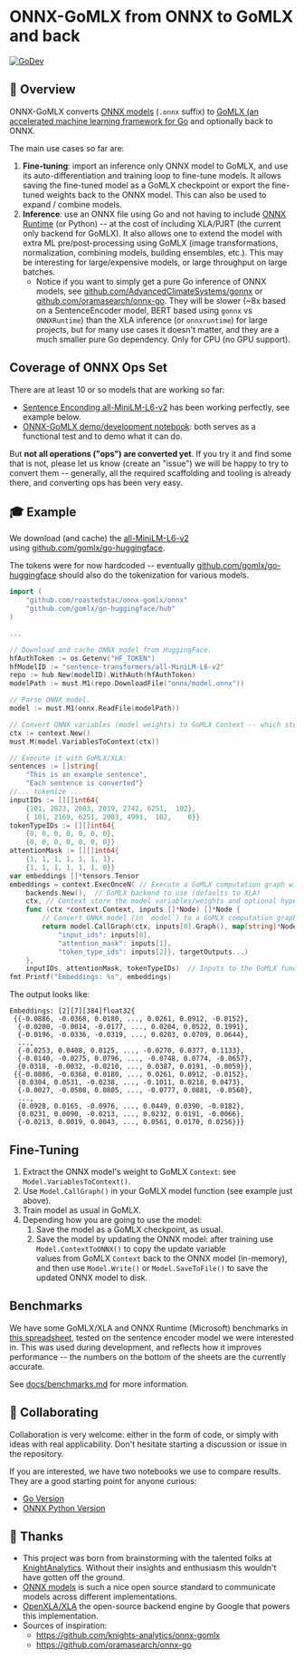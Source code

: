 # ONNX-GoMLX from ONNX to GoMLX and back

[![GoDev](https://img.shields.io/badge/go.dev-reference-007d9c?logo=go&logoColor=white)](https://pkg.go.dev/github.com/roastedstac/onnx-gomlx?tab=doc)

## 📖 Overview
ONNX-GoMLX converts [ONNX models](https://onnx.ai/) (`.onnx` suffix) to 
[GoMLX (an accelerated machine learning framework for Go](https://github.com/gomlx/gomlx) and optionally back to ONNX.

The main use cases so far are:

1. **Fine-tuning**: import an inference only ONNX model to GoMLX, and use its auto-differentiation and training loop to
   fine-tune models. It allows saving the fine-tuned model as a GoMLX checkpoint or export the fine-tuned weights
   back to the ONNX model. This can also be used to expand / combine models.
2. **Inference**: use an ONNX file using Go and not having to include [ONNX Runtime](https://onnxruntime.ai/) (or Python)
   -- at the cost of including XLA/PJRT (the current only backend for GoMLX). It also allows one to extend the
   model with extra ML pre/post-processing using GoMLX (image transformations, normalization, combining models,
   building ensembles, etc.). This may be interesting for large/expensive models, or large throughput on large
   batches.
    * Notice if you want to simply get a pure Go inference of ONNX models, see 
      [github.com/AdvancedClimateSystems/gonnx](https://github.com/AdvancedClimateSystems/gonnx) or
      [github.com/oramasearch/onnx-go](https://github.com/oramasearch/onnx-go). They will be slower (~8x based on a SentenceEncoder model, BERT based using `gonnx` vs `ONNXRuntime`) than 
      the XLA inference (or `onnxruntime`) for large projects, but for many use cases it doesn't matter, and they
      are a much smaller pure Go dependency. Only for CPU (no GPU support).

## Coverage of ONNX Ops Set

There are at least 10 or so models that are working so far:

* [Sentence Enconding all-MiniLM-L6-v2](https://huggingface.co/sentence-transformers/all-MiniLM-L6-v2)
has been working perfectly, see example below.
* [ONNX-GoMLX demo/development notebook](https://github.com/roastedstac/onnx-gomlx/blob/main/onnx-go.ipynb): both serves as a functional test and to demo what it can do.

But **not all operations ("ops") are converted yet**. If you try it and find some that is not,
please let us know (create an "issue") we will be happy to try to convert them -- generally, 
all the required scaffolding and tooling is already there, and
converting ops has been very easy.

## 🎓 Example

We download (and cache) the [all-MiniLM-L6-v2](https://huggingface.co/sentence-transformers/all-MiniLM-L6-v2)  
using [github.com/gomlx/go-huggingface](https://github.com/gomlx/go-huggingface).

The tokens were for now hardcoded -- eventually [github.com/gomlx/go-huggingface](https://github.com/gomlx/go-huggingface) should also
do the tokenization for various models.

```go
import (
	"github.com/roastedstac/onnx-gomlx/onnx"
    "github.com/gomlx/go-huggingface/hub"
)

...

// Download and cache ONNX model from HuggingFace.
hfAuthToken := os.Getenv("HF_TOKEN")
hfModelID := "sentence-transformers/all-MiniLM-L6-v2"
repo := hub.New(modelID).WithAuth(hfAuthToken)
modelPath := must.M1(repo.DownloadFile("onnx/model.onnx"))

// Parse ONNX model.
model := must.M1(onnx.ReadFile(modelPath))

// Convert ONNX variables (model weights) to GoMLX Context -- which stores variables and can be checkpointed (saved):
ctx := context.New()
must.M(model.VariablesToContext(ctx))

// Execute it with GoMLX/XLA:
sentences := []string{
    "This is an example sentence",
    "Each sentence is converted"}
//... tokenize ...
inputIDs := [][]int64{
    {101, 2023, 2003, 2019, 2742, 6251,  102},
    { 101, 2169, 6251, 2003, 4991,  102,    0}}
tokenTypeIDs := [][]int64{
    {0, 0, 0, 0, 0, 0, 0},
    {0, 0, 0, 0, 0, 0, 0}}
attentionMask := [][]int64{
    {1, 1, 1, 1, 1, 1, 1},
    {1, 1, 1, 1, 1, 1, 0}}
var embeddings []*tensors.Tensor
embeddings = context.ExecOnceN( // Execute a GoMLX computation graph with a context
	backends.New(),  // GoMLX backend to use (defaults to XLA) 
	ctx, // Context store the model variables/weights and optional hyperparameters.
	func (ctx *context.Context, inputs []*Node) []*Node {
		// Convert ONNX model (in `model`) to a GoMLX computation graph. It returns a slice of values (with only one for this model)
		return model.CallGraph(ctx, inputs[0].Graph(), map[string]*Node{
			"input_ids": inputs[0],
			"attention_mask": inputs[1],
			"token_type_ids": inputs[2]}, targetOutputs...)
	}, 
	inputIDs, attentionMask, tokenTypeIDs)  // Inputs to the GoMLX function.
fmt.Printf("Embeddings: %s", embeddings)
```

The output looks like:

```
Embeddings: [2][7][384]float32{
 {{-0.0886, -0.0368, 0.0180, ..., 0.0261, 0.0912, -0.0152},
  {-0.0200, -0.0014, -0.0177, ..., 0.0204, 0.0522, 0.1991},
  {-0.0196, -0.0336, -0.0319, ..., 0.0203, 0.0709, 0.0644},
  ...,
  {-0.0253, 0.0408, 0.0125, ..., -0.0270, 0.0377, 0.1133},
  {-0.0140, -0.0275, 0.0796, ..., -0.0748, 0.0774, -0.0657},
  {0.0318, -0.0032, -0.0210, ..., 0.0387, 0.0191, -0.0059}},
 {{-0.0886, -0.0368, 0.0180, ..., 0.0261, 0.0912, -0.0152},
  {0.0304, 0.0531, -0.0238, ..., -0.1011, 0.0218, 0.0473},
  {-0.0027, -0.0508, 0.0805, ..., -0.0777, 0.0881, -0.0560},
  ...,
  {0.0928, 0.0165, -0.0976, ..., 0.0449, 0.0390, -0.0182},
  {0.0231, 0.0090, -0.0213, ..., 0.0232, 0.0191, -0.0066},
  {-0.0213, 0.0019, 0.0043, ..., 0.0561, 0.0170, 0.0256}}}
```

## Fine-Tuning

1. Extract the ONNX model's weight to GoMLX `Context`: see `Model.VariablesToContext()`.
2. Use `Model.CallGraph()` in your GoMLX model function (see example just above).
3. Train model as usual in GoMLX.
4. Depending how you are going to use the model:
   1. Save the model as a GoMLX checkpoint, as usual.
   2. Save the model by updating the ONNX model: after training use `Model.ContextToONNX()` to copy the update variable  
      values from GoMLX `Context` back to the ONNX model (in-memory), and then use `Model.Write()` or 
      `Model.SaveToFile()` to save the updated ONNX model to disk.

## Benchmarks

We have some GoMLX/XLA and ONNX Runtime (Microsoft) benchmarks in [this spreadsheet](https://docs.google.com/spreadsheets/d/1ikpJH6rVVHq8ES-IA8U4lkKH4XsTSpRyZewXwGTgits/edit?usp=sharing), 
tested on the sentence encoder model we were interested in. This was used during development, and reflects
how it improves performance -- the numbers on the bottom of the sheets are the currently accurate.

See [docs/benchmarks.md](docs/benchmarks.md) for more information.
   
## 🤝 Collaborating

Collaboration is very welcome: either in the form of code, or simply with ideas with real applicability. Don't
hesitate starting a discussion or issue in the repository.

If you are interested, we have two notebooks we use to compare results. They are a good starting point for anyone curious:

* [Go Version](https://github.com/roastedstac/onnx-gomlx/blob/main/onnx-go.ipynb)
* [ONNX Python Version](https://github.com/roastedstac/onnx-gomlx)

## 🥳 Thanks

* This project was born from brainstorming with the talented folks at [KnightAnalytics](https://www.knightsanalytics.com/).
  Without their insights and enthusiasm this wouldn't have gotten off the ground.
* [ONNX models](https://onnx.ai/) is such a nice open source standard to communicate models across different implementations.
* [OpenXLA/XLA](https://github.com/openxla/xla) the open-source backend engine by Google that powers this implementation.
* Sources of inspiration:
  * https://github.com/knights-analytics/onnx-gomlx
  * https://github.com/oramasearch/onnx-go

